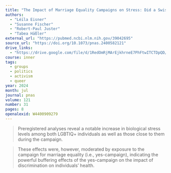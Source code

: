 ```yaml
---
title: "The Impact of Marriage Equality Campaigns on Stress: Did a Swiss Public Vote Get Under the Skin?"
authors:
  - "Léïla Eisner"
  - "Susanne Fischer"
  - "Robert-Paul Juster"
  - "Tabea Häßler"
external_url: "https://pubmed.ncbi.nlm.nih.gov/39042695"
source_url: "https://doi.org/10.1073/pnas.2400582121"
drive_links:
  - "https://drive.google.com/file/d/1RedOmRjMArEjkhrneE7PhFtwITCTDpQD/view?usp=drivesdk"
course: inner
tags:
  - groups
  - politics
  - activism
  - queer
year: 2024
month: jul
journal: pnas
volume: 121
number: 31
pages: 8
openalexid: W4400909279
---
```


> Preregistered analyses reveal a notable increase in biological stress levels among both LGBTIQ+ individuals as well as those close to them during the campaign.


> These effects were, however, moderated by exposure to the campaign for marriage equality (i.e., yes-campaign), indicating the powerful buffering effects of the yes-campaign on the impact of discrimination on individuals’ health.
